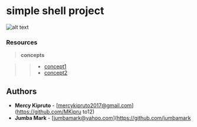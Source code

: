 # simple shell project


![alt text](https://s3.amazonaws.com/intranet-projects-files/holbertonschool-low_level_programming/235/shell.jpeg)

### Resources
> **concepts**

>> * [concept1](https://alx-intranet.hbtn.io/concepts/64)
>> * [concept2](https://alx-intranet.hbtn.io/concepts/350)


 ## Authors
- **Mercy Kipruto** - [mercykipruto2017@gmail.com](https://github.com/MKipru    to12)
- **Jumba Mark** - [jumbamark@yahoo.com](https://github.com/jumbamark
